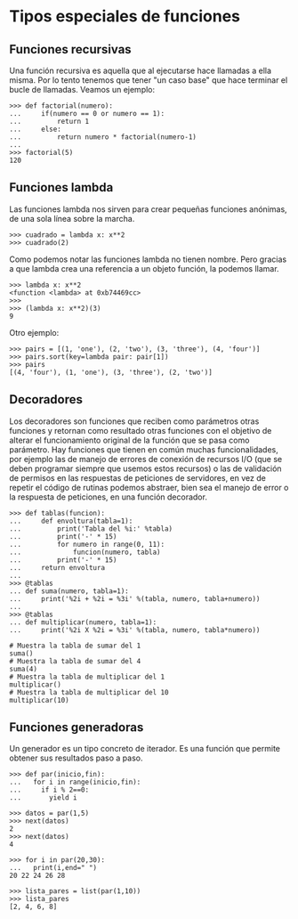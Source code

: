 # Tipos especiales de funciones

## Funciones recursivas

Una función recursiva es aquella que al ejecutarse hace llamadas a ella misma. Por lo tento tenemos que tener "un caso base" que hace terminar el bucle de llamadas. Veamos un ejemplo:

	>>> def factorial(numero):
	...     if(numero == 0 or numero == 1):
	...         return 1
	...     else:
	...         return numero * factorial(numero-1)
	... 
	>>> factorial(5)
	120

## Funciones lambda

Las funciones lambda nos sirven para crear pequeñas funciones anónimas, de una sola línea sobre la marcha.

	>>> cuadrado = lambda x: x**2
	>>> cuadrado(2)

Como podemos notar las funciones lambda no tienen nombre. Pero gracias a que lambda crea una referencia a un objeto función, la podemos llamar.

	>>> lambda x: x**2
	<function <lambda> at 0xb74469cc>
	>>>
	>>> (lambda x: x**2)(3)
	9

Otro ejemplo:

	>>> pairs = [(1, 'one'), (2, 'two'), (3, 'three'), (4, 'four')]
	>>> pairs.sort(key=lambda pair: pair[1])
	>>> pairs
	[(4, 'four'), (1, 'one'), (3, 'three'), (2, 'two')]

## Decoradores

Los decoradores son funciones que reciben como parámetros otras funciones y retornan como resultado otras funciones con el objetivo de alterar el funcionamiento original de la función que se pasa como parámetro. Hay funciones que tienen en común muchas funcionalidades, por ejemplo las de manejo de errores de conexión de recursos I/O (que se deben programar siempre que usemos estos recursos) o las de validación de permisos en las respuestas de peticiones de servidores, en vez de repetir el código de rutinas podemos abstraer, bien sea el manejo de error o la respuesta de peticiones, en una función decorador.

	>>> def tablas(funcion):
	...     def envoltura(tabla=1):
	...         print('Tabla del %i:' %tabla)
	...         print('-' * 15)
	...         for numero in range(0, 11):            
	...             funcion(numero, tabla)
	...         print('-' * 15)
	...     return envoltura
	... 
	>>> @tablas
	... def suma(numero, tabla=1):
	...     print('%2i + %2i = %3i' %(tabla, numero, tabla+numero))
	... 
	>>> @tablas
	... def multiplicar(numero, tabla=1):
	...     print('%2i X %2i = %3i' %(tabla, numero, tabla*numero))

	# Muestra la tabla de sumar del 1
	suma()	
	# Muestra la tabla de sumar del 4 
	suma(4)	
	# Muestra la tabla de multiplicar del 1
	multiplicar()	
	# Muestra la tabla de multiplicar del 10
	multiplicar(10)  

## Funciones generadoras

Un generador es un tipo concreto de iterador. Es una función que permite obtener sus resultados paso a paso.

	>>> def par(inicio,fin):
	...   for i in range(inicio,fin):
	...     if i % 2==0:
	...       yield i

	>>> datos = par(1,5)
	>>> next(datos)
	2
	>>> next(datos)
	4

	>>> for i in par(20,30):
	...   print(i,end=" ")
	20 22 24 26 28

	>>> lista_pares = list(par(1,10))
	>>> lista_pares
	[2, 4, 6, 8]



